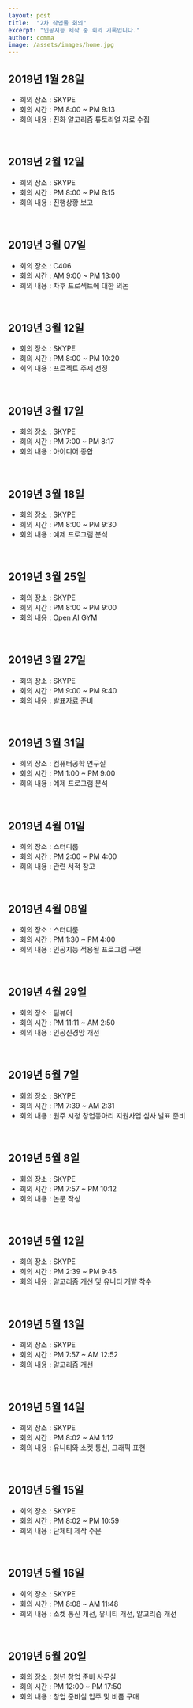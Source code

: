 ```yaml
---
layout: post
title:  "2차 작업물 회의"
excerpt: "인공지능 제작 중 회의 기록입니다."
author: comma
image: /assets/images/home.jpg
---
```


## 2019년 1월 28일

- 회의 장소 : SKYPE
- 회의 시간 : PM 8:00 ~ PM 9:13
- 회의 내용 : 진화 알고리즘 튜토리얼 자료 수집

<br/>

## 2019년 2월 12일

- 회의 장소 : SKYPE
- 회의 시간 : PM 8:00 ~ PM 8:15
- 회의 내용 : 진행상황 보고

<br/>

## 2019년 3월 07일

- 회의 장소 : C406
- 회의 시간 : AM 9:00 ~ PM 13:00
- 회의 내용 : 차후 프로젝트에 대한 의논

<br/>

## 2019년 3월 12일

- 회의 장소 : SKYPE
- 회의 시간 : PM 8:00 ~ PM 10:20
- 회의 내용 : 프로젝트 주제 선정

<br/>

## 2019년 3월 17일

- 회의 장소 : SKYPE
- 회의 시간 : PM 7:00 ~ PM 8:17
- 회의 내용 : 아이디어 종합

<br/>

## 2019년 3월 18일

- 회의 장소 : SKYPE
- 회의 시간 : PM 8:00 ~ PM 9:30
- 회의 내용 : 예제 프로그램 분석

<br/>

## 2019년 3월 25일

- 회의 장소 : SKYPE
- 회의 시간 : PM 8:00 ~ PM 9:00
- 회의 내용 : Open AI GYM

<br/>

## 2019년 3월 27일

- 회의 장소 : SKYPE
- 회의 시간 : PM 9:00 ~ PM 9:40
- 회의 내용 : 발표자료 준비

<br/>

## 2019년 3월 31일

- 회의 장소 : 컴퓨터공학 연구실
- 회의 시간 : PM 1:00 ~ PM 9:00
- 회의 내용 : 예제 프로그램 분석

<br/>

## 2019년 4월 01일

- 회의 장소 : 스터디룸
- 회의 시간 : PM 2:00 ~ PM 4:00
- 회의 내용 : 관련 서적 참고

<br/>

## 2019년 4월 08일

- 회의 장소 : 스터디룸
- 회의 시간 : PM 1:30 ~ PM 4:00
- 회의 내용 : 인공지능 적용될 프로그램 구현

<br/>

## 2019년 4월 29일

- 회의 장소 : 팀뷰어
- 회의 시간 : PM 11:11 ~ AM 2:50
- 회의 내용 : 인공신경망 개선

<br/>

## 2019년 5월 7일

- 회의 장소 : SKYPE
- 회의 시간 : PM 7:39 ~ AM 2:31
- 회의 내용 : 원주 시청 창업동아리 지원사업 심사 발표 준비

<br/>

## 2019년 5월 8일

- 회의 장소 : SKYPE
- 회의 시간 : PM 7:57 ~ PM 10:12
- 회의 내용 : 논문 작성

<br/>

## 2019년 5월 12일

- 회의 장소 : SKYPE
- 회의 시간 : PM 2:39 ~ PM 9:46
- 회의 내용 : 알고리즘 개선 및 유니티 개발 착수

<br/>

## 2019년 5월 13일

- 회의 장소 : SKYPE
- 회의 시간 : PM 7:57 ~ AM 12:52
- 회의 내용 : 알고리즘 개선

<br/>

## 2019년 5월 14일

- 회의 장소 : SKYPE
- 회의 시간 : PM 8:02 ~ AM 1:12
- 회의 내용 : 유니티와 소켓 통신, 그래픽 표현

<br/>

## 2019년 5월 15일

- 회의 장소 : SKYPE
- 회의 시간 : PM 8:02 ~ PM 10:59
- 회의 내용 : 단체티 제작 주문

<br/>

## 2019년 5월 16일

- 회의 장소 : SKYPE
- 회의 시간 : PM 8:08 ~ AM 11:48
- 회의 내용 : 소켓 통신 개선, 유니티 개선, 알고리즘 개선

<br/>

## 2019년 5월 20일

- 회의 장소 : 청년 창업 준비 사무실
- 회의 시간 : PM 12:00 ~ PM 17:50
- 회의 내용 : 창업 준비실 입주 및 비품 구매
